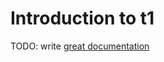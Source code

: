 # Introduction to t1

TODO: write [great documentation](http://jacobian.org/writing/what-to-write/)
